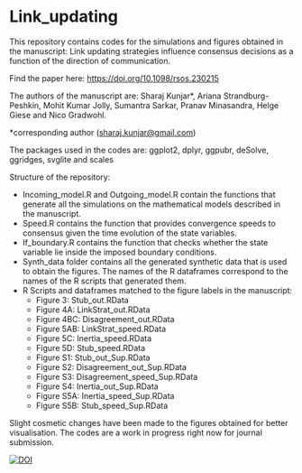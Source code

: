 # Link_updating
This repository contains codes for the simulations and figures obtained in the manuscript: Link updating strategies influence consensus decisions as a function of the direction of communication. 

Find the paper here: https://doi.org/10.1098/rsos.230215

The authors of the manuscript are: Sharaj Kunjar*, Ariana Strandburg-Peshkin, Mohit Kumar Jolly, Sumantra Sarkar, Pranav Minasandra, Helge Giese and Nico Gradwohl.

*corresponding author (sharaj.kunjar@gmail.com)

The packages used in the codes are: ggplot2, dplyr, ggpubr, deSolve, ggridges, svglite and scales

Structure of the repository:
* Incoming_model.R and Outgoing_model.R contain the functions that generate all the simulations on the mathematical models described in the manuscript.
* Speed.R contains the function that provides convergence speeds to consensus given the time evolution of the state variables.
* If_boundary.R contains the function that checks whether the state variable lie inside the imposed boundary conditions.
* Synth_data folder contains all the generated synthetic data that is used to obtain the figures. The names of the R dataframes correspond to the names of the R scripts that generated them.
* R Scripts and dataframes matched to the figure labels in the manuscript:
  * Figure 3: Stub_out.RData
  - Figure 4A: LinkStrat_out.RData
  - Figure 4BC: Disagreement_out.RData
  - Figure 5AB: LinkStrat_speed.RData
  - Figure 5C: Inertia_speed.RData
  - Figure 5D: Stub_speed.RData
  - Figure S1: Stub_out_Sup.RData
  - Figure S2: Disagreement_out_Sup.RData
  - Figure S3: Disagreement_speed_Sup.RData
  - Figure S4: Inertia_out_Sup.RData
  - Figure S5A: Inertia_speed_Sup.RData
  - Figure S5B: Stub_speed_Sup.RData

Slight cosmetic changes have been made to the figures obtained for better visualisation. The codes are a work in progress right now for journal submission.

[![DOI](https://zenodo.org/badge/563285567.svg)](https://zenodo.org/badge/latestdoi/563285567)

